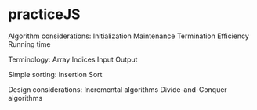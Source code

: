 # practiceJS

Algorithm considerations:
Initialization 
Maintenance 
Termination 
Efficiency 
Running time


Terminology:
Array Indices 
Input
Output



Simple sorting:
Insertion Sort 


Design considerations:
Incremental algorithms
Divide-and-Conquer algorithms
